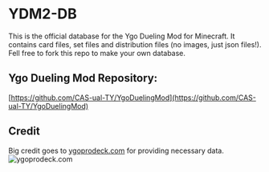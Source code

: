 # YDM2-DB
This is the official database for the Ygo Dueling Mod for Minecraft. It contains card files, set files and distribution files (no images, just json files!). Fell free to fork this repo to make your own database.
## Ygo Dueling Mod Repository:
[https://github.com/CAS-ual-TY/YgoDuelingMod](https://github.com/CAS-ual-TY/YgoDuelingMod)
## Credit
Big credit goes to [ygoprodeck.com](https://ygoprodeck.com/)  for providing necessary data.  
![ygoprodeck.com](https://i.imgur.com/ogOdaqa.png "ygoprodeck.com")   
